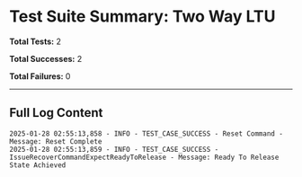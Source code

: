 # Test Suite Summary: Two Way LTU

**Total Tests:** 2

**Total Successes:** 2

**Total Failures:** 0

---

## Full Log Content

```
2025-01-28 02:55:13,858 - INFO - TEST_CASE_SUCCESS - Reset Command - Message: Reset Complete
2025-01-28 02:55:13,859 - INFO - TEST_CASE_SUCCESS - IssueRecoverCommandExpectReadyToRelease - Message: Ready To Release State Achieved
```
